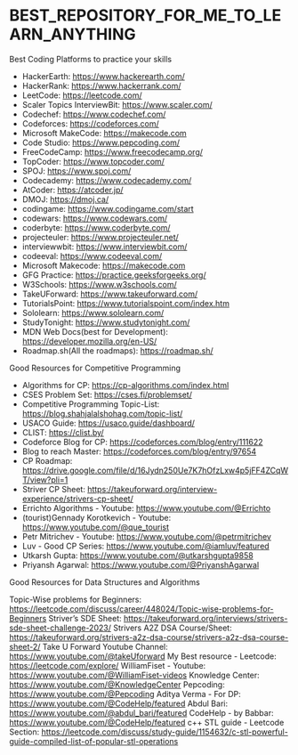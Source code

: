 # BEST_REPOSITORY_FOR_ME_TO_LEARN_ANYTHING

Best Coding Platforms to practice your skills


* HackerEarth: https://www.hackerearth.com/
* HackerRank: https://www.hackerrank.com/
* LeetCode: https://leetcode.com/
* Scaler Topics InterviewBit: https://www.scaler.com/
* Codechef: https://www.codechef.com/
* Codeforces: https://codeforces.com/
* Microsoft MakeCode: https://makecode.com
* Code Studio: https://www.pepcoding.com/
* FreeCodeCamp: https://www.freecodecamp.org/
* TopCoder: https://www.topcoder.com/
* SPOJ: https://www.spoj.com/
* Codecademy: https://www.codecademy.com/
* AtCoder: https://atcoder.jp/
* DMOJ: https://dmoj.ca/
* codingame: https://www.codingame.com/start
* codewars: https://www.codewars.com/
* coderbyte: https://www.coderbyte.com/
* projecteuler: https://www.projecteuler.net/
* interviewwbit: https://www.interviewbit.com/
* codeeval: https://www.codeeval.com/
* Microsoft Makecode: https://makecode.com
* GFG Practice: https://practice.geeksforgeeks.org/
* W3Schools: https://www.w3schools.com/
* TakeUForward: https://www.takeuforward.com/
* TutorialsPoint: https://www.tutorialspoint.com/index.htm
* Sololearn: https://www.sololearn.com/
* StudyTonight: https://www.studytonight.com/
* MDN Web Docs(best for Development): https://developer.mozilla.org/en-US/
* Roadmap.sh(All the roadmaps): https://roadmap.sh/



Good Resources for Competitive Programming

  
* Algorithms for CP: https://cp-algorithms.com/index.html
* CSES Problem Set: https://cses.fi/problemset/
* Competitive Programming Topic-List: https://blog.shahjalalshohag.com/topic-list/
* USACO Guide: https://usaco.guide/dashboard/
* CLIST: https://clist.by/
* Codeforce Blog for CP: https://codeforces.com/blog/entry/111622
* Blog to reach Master: https://codeforces.com/blog/entry/97654
* CP Roadmap: https://drive.google.com/file/d/16Jydn250Ue7K7hOfzLxw4p5jFF4ZCqWT/view?pli=1
* Striver CP Sheet: https://takeuforward.org/interview-experience/strivers-cp-sheet/
* Errichto Algorithms - Youtube: https://www.youtube.com/@Errichto
* (tourist)Gennady Korotkevich - Youtube: https://www.youtube.com/@que_tourist
* Petr Mitrichev - Youtube: https://www.youtube.com/@petrmitrichev
* Luv - Good CP Series: https://www.youtube.com/@iamluv/featured
* Utkarsh Gupta: https://www.youtube.com/@utkarshgupta9858
* Priyansh Agarwal: https://www.youtube.com/@PriyanshAgarwal



Good Resources for Data Structures and Algorithms



Topic-Wise problems for Beginners: https://leetcode.com/discuss/career/448024/Topic-wise-problems-for-Beginners
Striver’s SDE Sheet: https://takeuforward.org/interviews/strivers-sde-sheet-challenge-2023/
Strivers A2Z DSA Course/Sheet: https://takeuforward.org/strivers-a2z-dsa-course/strivers-a2z-dsa-course-sheet-2/
Take U Forward Youtube Channel: https://www.youtube.com/@takeUforward
My Best resource - Leetcode: https://leetcode.com/explore/
WilliamFiset - Youtube: https://www.youtube.com/@WilliamFiset-videos
Knowledge Center: https://www.youtube.com/@KnowledgeCenter
Pepcoding: https://www.youtube.com/@Pepcoding
Aditya Verma - For DP: https://www.youtube.com/@CodeHelp/featured
Abdul Bari: https://www.youtube.com/@abdul_bari/featured
CodeHelp - by Babbar: https://www.youtube.com/@CodeHelp/featured
c++ STL guide - Leetcode Section: https://leetcode.com/discuss/study-guide/1154632/c-stl-powerful-guide-compiled-list-of-popular-stl-operations